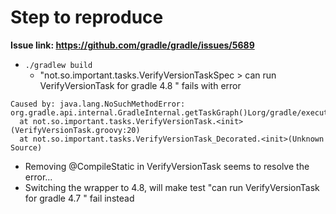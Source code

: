 Step to reproduce
=================

**Issue link: https://github.com/gradle/gradle/issues/5689**

* `./gradlew build`
  * "not.so.important.tasks.VerifyVersionTaskSpec > can run VerifyVersionTask for gradle 4.8 " fails with error 
```
Caused by: java.lang.NoSuchMethodError: org.gradle.api.internal.GradleInternal.getTaskGraph()Lorg/gradle/execution/TaskGraphExecuter;
  at not.so.important.tasks.VerifyVersionTask.<init>(VerifyVersionTask.groovy:20)
  at not.so.important.tasks.VerifyVersionTask_Decorated.<init>(Unknown Source)
```
* Removing @CompileStatic in VerifyVersionTask seems to resolve the error... 
* Switching the wrapper to 4.8, will make test "can run VerifyVersionTask for gradle 4.7 " fail instead 